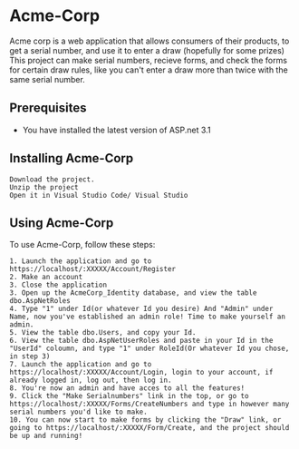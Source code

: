 # Acme-Corp

Acme corp is a web application that allows consumers of their products, to get a serial number, and use it to enter a draw (hopefully for some prizes)
This project can make serial numbers, recieve forms, and check the forms for certain draw rules, like you can't enter a draw more than twice with the same serial number.

## Prerequisites

* You have installed the latest version of ASP.net 3.1

## Installing Acme-Corp

```
Download the project.
Unzip the project
Open it in Visual Studio Code/ Visual Studio

```

## Using Acme-Corp

To use Acme-Corp, follow these steps:

```
1. Launch the application and go to https://localhost/:XXXXX/Account/Register
2. Make an account
3. Close the application
3. Open up the AcmeCorp_Identity database, and view the table dbo.AspNetRoles
4. Type "1" under Id(or whatever Id you desire) And "Admin" under Name, now you've established an admin role! Time to make yourself an admin.
5. View the table dbo.Users, and copy your Id. 
6. View the table dbo.AspNetUserRoles and paste in your Id in the "UserId" coloumn, and type "1" under RoleId(Or whatever Id you chose, in step 3)
7. Launch the application and go to https://localhost/:XXXXX/Account/Login, login to your account, if already logged in, log out, then log in.
8. You're now an admin and have acces to all the features!
9. Click the "Make Serialnumbers" link in the top, or go to https://localhost/:XXXXX/Forms/CreateNumbers and type in however many serial numbers you'd like to make.
10. You can now start to make forms by clicking the "Draw" link, or going to https://localhost/:XXXXX/Form/Create, and the project should be up and running!
```

